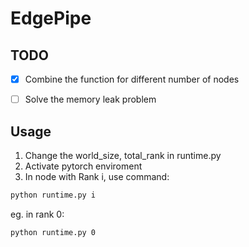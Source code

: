 # EdgePipe

## TODO

- [x] Combine the function for different number of nodes

- [ ] Solve the memory leak problem

## Usage

1. Change the world_size, total_rank in runtime.py
2. Activate pytorch enviroment
3. In node with Rank i, use command:

```sh
python runtime.py i
```
eg. in rank 0:

```sh
python runtime.py 0
```



